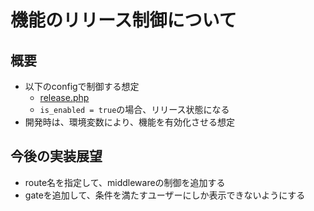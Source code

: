 # 機能のリリース制御について
## 概要
- 以下のconfigで制御する想定
    - [release.php](../src/config/release.php)
    - `is_enabled = true`の場合、リリース状態になる
- 開発時は、環境変数により、機能を有効化させる想定

## 今後の実装展望
- route名を指定して、middlewareの制御を追加する
- gateを追加して、条件を満たすユーザーにしか表示できないようにする
